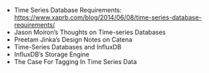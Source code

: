 - Time Series Database Requirements: https://www.xaprb.com/blog/2014/06/08/time-series-database-requirements/
- Jason Moiron’s Thoughts on Time-series Databases
- Preetam Jinka’s Design Notes on Catena
- Time-Series Databases and InfluxDB
- InfluxDB’s Storage Engine
- The Case For Tagging In Time Series Data

